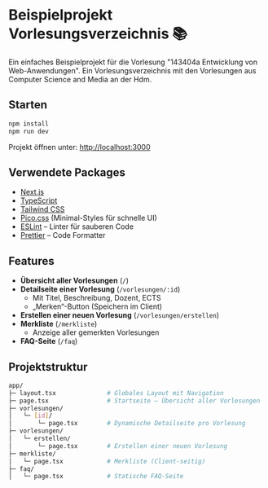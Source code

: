 # Beispielprojekt Vorlesungsverzeichnis 📚

Ein einfaches Beispielprojekt für die Vorlesung "143404a Entwicklung von Web-Anwendungen". Ein Vorlesungsverzeichnis mit den Vorlesungen aus Computer Science and Media an der Hdm.

## Starten

```bash
npm install
npm run dev
```

Projekt öffnen unter: [http://localhost:3000](http://localhost:3000)

## Verwendete Packages

- [Next.js](https://nextjs.org/)
- [TypeScript](https://www.typescriptlang.org/)
- [Tailwind CSS](https://tailwindcss.com/)
- [Pico.css](https://picocss.com/) (Minimal-Styles für schnelle UI)
- [ESLint](https://eslint.org/) – Linter für sauberen Code
- [Prettier](https://prettier.io/) – Code Formatter

## Features

- **Übersicht aller Vorlesungen** (`/`)
- **Detailseite einer Vorlesung** (`/vorlesungen/:id`)
  - Mit Titel, Beschreibung, Dozent, ECTS
  - „Merken“-Button (Speichern im Client)
- **Erstellen einer neuen Vorlesung** (`/vorlesungen/erstellen`)
- **Merkliste** (`/merkliste`)
  - Anzeige aller gemerkten Vorlesungen
- **FAQ-Seite** (`/faq`)

## Projektstruktur

```bash
app/
├─ layout.tsx              # Globales Layout mit Navigation
├─ page.tsx                # Startseite – Übersicht aller Vorlesungen
├─ vorlesungen/
│   └─ [id]/
│       └─ page.tsx        # Dynamische Detailseite pro Vorlesung
├─ vorlesungen/
│   └─ erstellen/
│       └─ page.tsx        # Erstellen einer neuen Vorlesung
├─ merkliste/
│   └─ page.tsx            # Merkliste (Client-seitig)
├─ faq/
│   └─ page.tsx            # Statische FAQ-Seite
```
